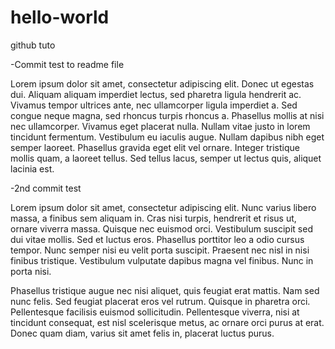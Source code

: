 # hello-world
github tuto

-Commit test to readme file

Lorem ipsum dolor sit amet, consectetur adipiscing elit. Donec ut egestas dui. Aliquam aliquam imperdiet lectus, sed pharetra ligula hendrerit ac. Vivamus tempor ultrices ante, nec ullamcorper ligula imperdiet a. Sed congue neque magna, sed rhoncus turpis rhoncus a. Phasellus mollis at nisi nec ullamcorper. Vivamus eget placerat nulla. Nullam vitae justo in lorem tincidunt fermentum. Vestibulum eu iaculis augue. Nullam dapibus nibh eget semper laoreet. Phasellus gravida eget elit vel ornare. Integer tristique mollis quam, a laoreet tellus. Sed tellus lacus, semper ut lectus quis, aliquet lacinia est.

-2nd commit test

Lorem ipsum dolor sit amet, consectetur adipiscing elit. Nunc varius libero massa, a finibus sem aliquam in. Cras nisi turpis, hendrerit et risus ut, ornare viverra massa. Quisque nec euismod orci. Vestibulum suscipit sed dui vitae mollis. Sed et luctus eros. Phasellus porttitor leo a odio cursus tempor. Nunc semper nisi eu velit porta suscipit. Praesent nec nisl in nisi finibus tristique. Vestibulum vulputate dapibus magna vel finibus. Nunc in porta nisi.

Phasellus tristique augue nec nisi aliquet, quis feugiat erat mattis. Nam sed nunc felis. Sed feugiat placerat eros vel rutrum. Quisque in pharetra orci. Pellentesque facilisis euismod sollicitudin. Pellentesque viverra, nisi at tincidunt consequat, est nisl scelerisque metus, ac ornare orci purus at erat. Donec quam diam, varius sit amet felis in, placerat luctus purus.
